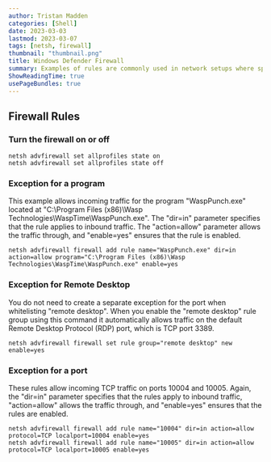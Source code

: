 ```yaml
---
author: Tristan Madden
categories: [Shell]
date: 2023-03-03
lastmod: 2023-03-07
tags: [netsh, firewall]
thumbnail: "thumbnail.png"
title: Windows Defender Firewall
summary: Examples of rules are commonly used in network setups where specific programs or ports need to be allowed through the firewall to ensure that they can communicate with other devices or software.
ShowReadingTime: true
usePageBundles: true
---
```


<h2>Firewall Rules</h2>

<h3>Turn the firewall on or off</h3>

```Shell
netsh advfirewall set allprofiles state on
netsh advfirewall set allprofiles state off
```
<h3>Exception for a program</h3>
This example allows incoming traffic for the program "WaspPunch.exe" located at "C:\Program Files (x86)\Wasp Technologies\WaspTime\WaspPunch.exe". The "dir=in" parameter specifies that the rule applies to inbound traffic. The "action=allow" parameter allows the traffic through, and "enable=yes" ensures that the rule is enabled.

```Shell
netsh advfirewall firewall add rule name="WaspPunch.exe" dir=in action=allow program="C:\Program Files (x86)\Wasp Technologies\WaspTime\WaspPunch.exe" enable=yes
```

<h3>Exception for Remote Desktop</h3>
You do not need to create a separate exception for the port when whitelisting "remote desktop". When you enable the "remote desktop" rule group using this command it automatically allows traffic on the default Remote Desktop Protocol (RDP) port, which is TCP port 3389.

```Shell
netsh advfirewall firewall set rule group="remote desktop" new enable=yes
```

<h3>Exception for a port</h3>
These rules allow incoming TCP traffic on ports 10004 and 10005. Again, the "dir=in" parameter specifies that the rules apply to inbound traffic, "action=allow" allows the traffic through, and "enable=yes" ensures that the rules are enabled.

```Shell
netsh advfirewall firewall add rule name="10004" dir=in action=allow protocol=TCP localport=10004 enable=yes
netsh advfirewall firewall add rule name="10005" dir=in action=allow protocol=TCP localport=10005 enable=yes
```